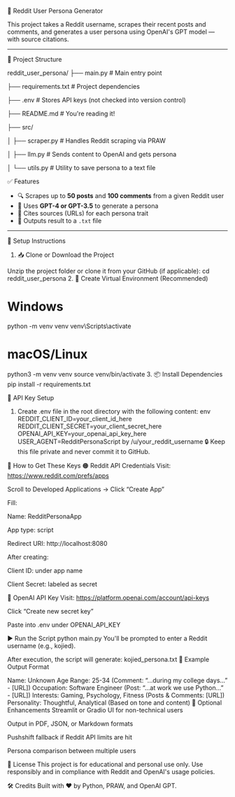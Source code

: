 🧠 Reddit User Persona Generator

This project takes a Reddit username, scrapes their recent posts and comments, and generates a user persona using OpenAI's GPT model — with source citations.

---

📁 Project Structure

reddit_user_persona/
├── main.py # Main entry point

├── requirements.txt # Project dependencies

├── .env # Stores API keys (not checked into version control)

├── README.md # You're reading it!

├── src/

│ ├── scraper.py # Handles Reddit scraping via PRAW

│ ├── llm.py # Sends content to OpenAI and gets persona

│ └── utils.py # Utility to save persona to a text file

✅ Features

- 🔍 Scrapes up to **50 posts** and **100 comments** from a given Reddit user
- 🧠 Uses **GPT-4 or GPT-3.5** to generate a persona
- 📎 Cites sources (URLs) for each persona trait
- 💾 Outputs result to a `.txt` file

---

🚀 Setup Instructions

1. 📥 Clone or Download the Project

Unzip the project folder or clone it from your GitHub (if applicable):
cd reddit_user_persona
2. 🧪 Create Virtual Environment (Recommended)
# Windows
python -m venv venv
venv\\Scripts\\activate

# macOS/Linux
python3 -m venv venv
source venv/bin/activate
3. 📦 Install Dependencies
pip install -r requirements.txt

🔐 API Key Setup
1. Create .env file in the root directory with the following content:
env
REDDIT_CLIENT_ID=your_client_id_here
REDDIT_CLIENT_SECRET=your_client_secret_here
OPENAI_API_KEY=your_openai_api_key_here
USER_AGENT=RedditPersonaScript by /u/your_reddit_username
🔒 Keep this file private and never commit it to GitHub.

🔑 How to Get These Keys
🟠 Reddit API Credentials
Visit: https://www.reddit.com/prefs/apps

Scroll to Developed Applications → Click “Create App”

Fill:

Name: RedditPersonaApp

App type: script

Redirect URI: http://localhost:8080

After creating:

Client ID: under app name

Client Secret: labeled as secret

🔵 OpenAI API Key
Visit: https://platform.openai.com/account/api-keys

Click “Create new secret key”

Paste into .env under OPENAI_API_KEY

▶️ Run the Script
python main.py
You'll be prompted to enter a Reddit username (e.g., kojied).

After execution, the script will generate:
kojied_persona.txt
🧾 Example Output Format

Name: Unknown
Age Range: 25-34 (Comment: “...during my college days...” - [URL])
Occupation: Software Engineer (Post: “...at work we use Python...” - [URL])
Interests: Gaming, Psychology, Fitness (Posts & Comments: [URL])
Personality: Thoughtful, Analytical (Based on tone and content)
🧼 Optional Enhancements
Streamlit or Gradio UI for non-technical users

Output in PDF, JSON, or Markdown formats

Pushshift fallback if Reddit API limits are hit

Persona comparison between multiple users

📜 License
This project is for educational and personal use only. Use responsibly and in compliance with Reddit and OpenAI's usage policies.

🛠️ Credits
Built with ❤️ by Python, PRAW, and OpenAI GPT.
